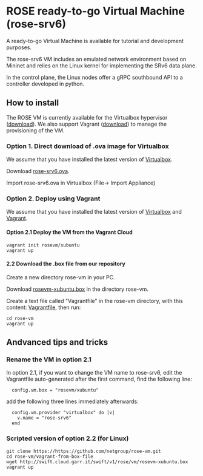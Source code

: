 # ROSE ready-to-go Virtual Machine (rose-srv6)

A ready-to-go Virtual Machine is available for tutorial and development purposes.

The rose-srv6 VM includes an emulated network environment based on Mininet and 
relies on the Linux kernel for implementing the SRv6 data plane.

In the control plane, the Linux nodes offer a gRPC southbound API to a controller
developed in python.

## How to install

The ROSE VM is currently available for the Virtualbox hypervisor ([download](https://www.virtualbox.org/wiki/Downloads)).
We also support Vagrant ([download](https://www.vagrantup.com/downloads.html)) to manage the provisioning of the VM.
 

### Option 1. Direct download of .ova image for Virtualbox

We assume that you have installed the latest version of [Virtualbox](https://www.virtualbox.org/wiki/Downloads). 

Download [rose-srv6.ova](http://swift.cloud.garr.it/swift/v1/rose/vm/rose-srv6.ova).

Import rose-srv6.ova in Virtualbox (File-> Import Appliance)

### Option 2. Deploy using Vagrant

We assume that you have installed the latest version of [Virtualbox](https://www.virtualbox.org/wiki/Downloads) and [Vagrant](https://www.vagrantup.com/downloads.html).

#### Option 2.1 Deploy the VM from the Vagrant Cloud

```
vagrant init rosevm/xubuntu
vagrant up
```

#### 2.2 Download the .box file from our repository

Create a new directory rose-vm in your PC. 

Download [rosevm-xubuntu.box](http://swift.cloud.garr.it/swift/v1/rose/vm/rosevm-xubuntu.box)
in the directory rose-vm.

Create a text file called "Vagrantfile" in the rose-vm directory, with this content:
[Vagrantfile](../vagrant-from-box-file/Vagrantfile), then run:

```
cd rose-vm
vagrant up
```

## Andvanced tips and tricks

### Rename the VM in option 2.1

In option 2.1, if you want to change the VM name to rose-srv6, edit the Vagrantfile auto-generated
after the first command, find the following line:

```
  config.vm.box = "rosevm/xubuntu"
```
add the following three lines immediately afterwards:

```
  config.vm.provider "virtualbox" do |v|
    v.name = "rose-srv6"
  end
```

### Scripted version of option 2.2 (for Linux)

```
git clone https://https://github.com/netgroup/rose-vm.git
cd rose-vm/vagrant-from-box-file
wget http://swift.cloud.garr.it/swift/v1/rose/vm/rosevm-xubuntu.box
vagrant up
```
